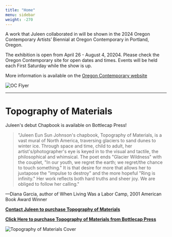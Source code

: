 ```yaml
---
title: "Home"
menu: sidebar
weight: -270
---
```


A work that Juleen collaborated in will be shown in the 2024 Oregon Contemporary Artists’ Biennial at Oregon Contemporary in Portland, Oregon.

The exhibition is open from April 26 - August 4, 20204. Please check the Oregon Contemporary site for open dates and times. Events will be held each First Saturday while the show is up.

More information is available on the [Oregon Contemporary website](https://www.oregoncontemporary.org/2024oregoncontemporaryartistsbiennial)

![OC Flyer](/images/oregon-contemp-2024.png)

---

# Topography of Materials

Juleen's debut Chapbook is available on Bottlecap Press!

>"Juleen Eun Sun Johnson's chapbook, Topography of Materials, is a vast mural of North America, traversing glaciers to sand dunes to winter ice. Through space and time, child to adult, her artist's/photographer's eye is keyed in to the visual and tactile, the philosophical and whimsical. The poet ends "Glacier Wildness" with the couplet, "In our youth, we regret the earth; we regret/the chance to touch something." It is that desire for more that allows her to juxtapose the "impulse to destroy" and the more hopeful "Ring is infinity." Her work reflects both hard truths and sheer joy. We are obliged to follow her calling."

—Diana Garcia, author of When Living Was a Labor Camp, 2001 American Book Award Winner

[**Contact Juleen to purchase Topography of Materials**](mailto:juleenjohnson@gmail.com)

[**Click Here to purchase Topography of Materials from Bottlecap Press**](https://bottlecap.press/collections/bottlecap-features/products/topography)

![Topography of Materials Cover](/images/publication/topo_cover.png)

<!-- ![Floral Musical Score](/images/painting/floral_score.jpg)
*8.5 x 11 in | Mixed-media | 2023* -->